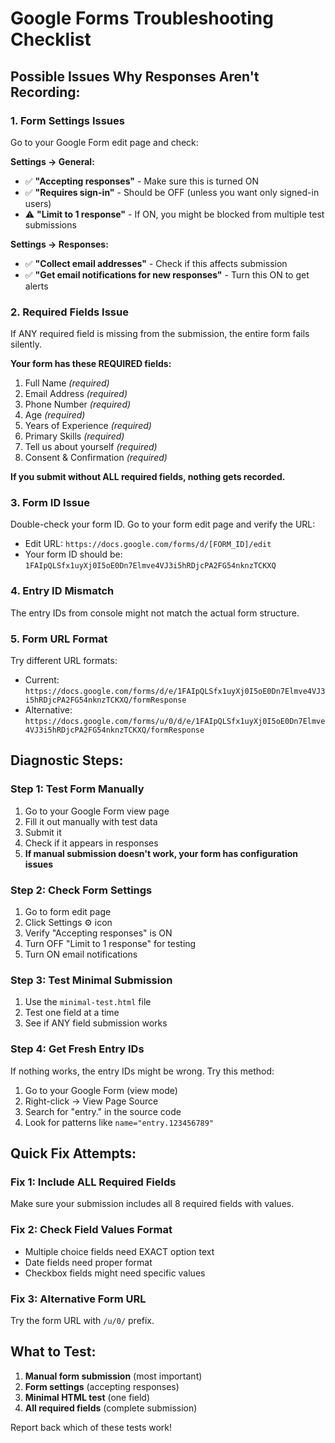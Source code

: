 # Google Forms Troubleshooting Checklist

## Possible Issues Why Responses Aren't Recording:

### 1. Form Settings Issues
Go to your Google Form edit page and check:

**Settings → General:**
- ✅ **"Accepting responses"** - Make sure this is turned ON
- ✅ **"Requires sign-in"** - Should be OFF (unless you want only signed-in users)
- ⚠️ **"Limit to 1 response"** - If ON, you might be blocked from multiple test submissions

**Settings → Responses:**
- ✅ **"Collect email addresses"** - Check if this affects submission
- ✅ **"Get email notifications for new responses"** - Turn this ON to get alerts

### 2. Required Fields Issue
If ANY required field is missing from the submission, the entire form fails silently.

**Your form has these REQUIRED fields:**
1. Full Name *(required)*
2. Email Address *(required)*  
3. Phone Number *(required)*
4. Age *(required)*
5. Years of Experience *(required)*
6. Primary Skills *(required)*
7. Tell us about yourself *(required)*
8. Consent & Confirmation *(required)*

**If you submit without ALL required fields, nothing gets recorded.**

### 3. Form ID Issue
Double-check your form ID. Go to your form edit page and verify the URL:
- Edit URL: `https://docs.google.com/forms/d/[FORM_ID]/edit`
- Your form ID should be: `1FAIpQLSfx1uyXj0I5oE0Dn7Elmve4VJ3i5hRDjcPA2FG54nknzTCKXQ`

### 4. Entry ID Mismatch
The entry IDs from console might not match the actual form structure.

### 5. Form URL Format
Try different URL formats:
- Current: `https://docs.google.com/forms/d/e/1FAIpQLSfx1uyXj0I5oE0Dn7Elmve4VJ3i5hRDjcPA2FG54nknzTCKXQ/formResponse`
- Alternative: `https://docs.google.com/forms/u/0/d/e/1FAIpQLSfx1uyXj0I5oE0Dn7Elmve4VJ3i5hRDjcPA2FG54nknzTCKXQ/formResponse`

## Diagnostic Steps:

### Step 1: Test Form Manually
1. Go to your Google Form view page
2. Fill it out manually with test data
3. Submit it
4. Check if it appears in responses
5. **If manual submission doesn't work, your form has configuration issues**

### Step 2: Check Form Settings
1. Go to form edit page
2. Click Settings ⚙️ icon
3. Verify "Accepting responses" is ON
4. Turn OFF "Limit to 1 response" for testing
5. Turn ON email notifications

### Step 3: Test Minimal Submission
1. Use the `minimal-test.html` file
2. Test one field at a time
3. See if ANY field submission works

### Step 4: Get Fresh Entry IDs
If nothing works, the entry IDs might be wrong. Try this method:

1. Go to your Google Form (view mode)
2. Right-click → View Page Source
3. Search for "entry." in the source code
4. Look for patterns like `name="entry.123456789"`

## Quick Fix Attempts:

### Fix 1: Include ALL Required Fields
Make sure your submission includes all 8 required fields with values.

### Fix 2: Check Field Values Format
- Multiple choice fields need EXACT option text
- Date fields need proper format
- Checkbox fields might need specific values

### Fix 3: Alternative Form URL
Try the form URL with `/u/0/` prefix.

## What to Test:
1. **Manual form submission** (most important)
2. **Form settings** (accepting responses)
3. **Minimal HTML test** (one field)
4. **All required fields** (complete submission)

Report back which of these tests work!
